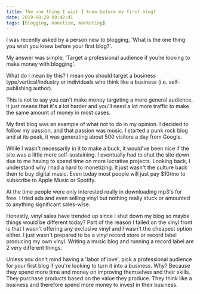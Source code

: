 ```yaml
---
title: The one thing I wish I knew before my first blog?
date: 2019-08-29 09:42:41
tags: [blogging, monetize, marketing]
---
```


I was recently asked by a person new to blogging, 'What is the one thing you wish you knew before your first blog?'.

My answer was simple, 'Target a professional audience if you’re looking to make money with blogging'.

What do I mean by this? I mean you should target a business type/vertical/industry or individuals who think like a business (i.e. self-publishing author).

This is not to say you can't make money targeting a more general audience, it just means that it's a lot harder and you'll need a lot more traffic to make the same amount of money in most cases.

My first blog was an example of what not to do in my opinion. I decided to follow my passion, and that passion was music. I started a punk rock blog and at its peak, it was generating about 500 visitors a day from Google.

While I wasn't necessarily in it to make a buck, it would've been nice if the site was a little more self-sustaining. I eventually had to shut the site down due to me having to spend time on more lucrative projects. Looking back, I understand why I had a hard to monetizing. It just wasn't the culture back then to buy digital music. Even today most people will just pay $10/mo to subscribe to Apple Music or Spotify.

At the time people were only interested really in downloading mp3's for free. I tried ads and even selling vinyl but nothing really stuck or amounted to anything significant sales-wise.

Honestly, vinyl sales have trended up since I shut down my blog so maybe things would be different today? Part of the reason I failed on the vinyl front is that I wasn't offering any exclusive vinyl and I wasn't the cheapest option either. I just wasn't prepared to be a vinyl record store or record label producing my own vinyl. Writing a music blog and running a record label are 2 very different things.

Unless you don't mind having a 'labor of love', pick a professional audience for your first blog if you're looking to turn it into a business. Why? Because they spend more time and money on improving themselves and their skills. They purchase products based on the value they produce. They think like a business and therefore spend more money to invest in their business.
